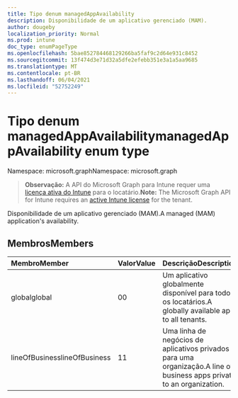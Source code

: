 ```yaml
---
title: Tipo denum managedAppAvailability
description: Disponibilidade de um aplicativo gerenciado (MAM).
author: dougeby
localization_priority: Normal
ms.prod: intune
doc_type: enumPageType
ms.openlocfilehash: 5bae852784468129266ba5faf9c2d64e931c8452
ms.sourcegitcommit: 13f474d3e71d32a5dfe2efebb351e3a1a5aa9685
ms.translationtype: MT
ms.contentlocale: pt-BR
ms.lasthandoff: 06/04/2021
ms.locfileid: "52752249"
---
```

# <a name="managedappavailability-enum-type"></a><span data-ttu-id="23ccc-103">Tipo denum managedAppAvailability</span><span class="sxs-lookup"><span data-stu-id="23ccc-103">managedAppAvailability enum type</span></span>

<span data-ttu-id="23ccc-104">Namespace: microsoft.graph</span><span class="sxs-lookup"><span data-stu-id="23ccc-104">Namespace: microsoft.graph</span></span>

> <span data-ttu-id="23ccc-105">**Observação:** A API do Microsoft Graph para Intune requer uma [licença ativa do Intune](https://go.microsoft.com/fwlink/?linkid=839381) para o locatário.</span><span class="sxs-lookup"><span data-stu-id="23ccc-105">**Note:** The Microsoft Graph API for Intune requires an [active Intune license](https://go.microsoft.com/fwlink/?linkid=839381) for the tenant.</span></span>

<span data-ttu-id="23ccc-106">Disponibilidade de um aplicativo gerenciado (MAM).</span><span class="sxs-lookup"><span data-stu-id="23ccc-106">A managed (MAM) application's availability.</span></span>

## <a name="members"></a><span data-ttu-id="23ccc-107">Membros</span><span class="sxs-lookup"><span data-stu-id="23ccc-107">Members</span></span>
|<span data-ttu-id="23ccc-108">Membro</span><span class="sxs-lookup"><span data-stu-id="23ccc-108">Member</span></span>|<span data-ttu-id="23ccc-109">Valor</span><span class="sxs-lookup"><span data-stu-id="23ccc-109">Value</span></span>|<span data-ttu-id="23ccc-110">Descrição</span><span class="sxs-lookup"><span data-stu-id="23ccc-110">Description</span></span>|
|:---|:---|:---|
|<span data-ttu-id="23ccc-111">global</span><span class="sxs-lookup"><span data-stu-id="23ccc-111">global</span></span>|<span data-ttu-id="23ccc-112">0</span><span class="sxs-lookup"><span data-stu-id="23ccc-112">0</span></span>|<span data-ttu-id="23ccc-113">Um aplicativo globalmente disponível para todos os locatários.</span><span class="sxs-lookup"><span data-stu-id="23ccc-113">A globally available app to all tenants.</span></span>|
|<span data-ttu-id="23ccc-114">lineOfBusiness</span><span class="sxs-lookup"><span data-stu-id="23ccc-114">lineOfBusiness</span></span>|<span data-ttu-id="23ccc-115">1</span><span class="sxs-lookup"><span data-stu-id="23ccc-115">1</span></span>|<span data-ttu-id="23ccc-116">Uma linha de negócios de aplicativos privados para uma organização.</span><span class="sxs-lookup"><span data-stu-id="23ccc-116">A line of business apps private to an organization.</span></span>|




